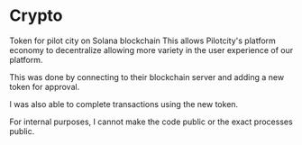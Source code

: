 # Crypto
Token for pilot city on Solana blockchain
This allows Pilotcity's platform economy to decentralize allowing more variety in the user experience of our platform.

This was done by connecting to their blockchain server and adding a new token for approval.

I was also able to complete transactions using the new token.

For internal purposes, I cannot make the code public or the exact processes public.
